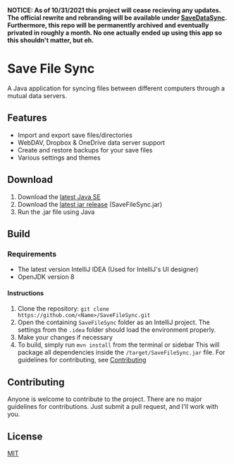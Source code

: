 **NOTICE: As of 10/31/2021 this project will cease recieving any updates. The official rewrite and rebranding will be available under [SaveDataSync](https://github.com/Nitrogen2Oxygen/SaveDataSync). Furthermore, this repo will be permanently archived and eventually privated in roughly a month. No one actually ended up using this app so this shouldn't matter, but eh.**

# Save File Sync
A Java application for syncing files between different computers through a mutual data servers.

## Features
* Import and export save files/directories
* WebDAV, Dropbox & OneDrive data server support
* Create and restore backups for your save files
* Various settings and themes


## Download
1. Download the [latest Java SE](https://java.com/en/download/) 
2. Download the [latest jar release](https://github.com/Nitrogen2Oxygen/SaveFileSync/releases/latest) (SaveFileSync.jar)
3. Run the .jar file using Java

## Build
### Requirements
* The latest version IntelliJ IDEA (Used for IntelliJ's UI designer)
* OpenJDK version 8

#### Instructions
1. Clone the repository: `git clone https://github.com/<Name>/SaveFileSync.git`
2. Open the containing `SaveFileSync` folder as an IntelliJ project.
   The settings from the `.idea` folder should load the environment properly.
3. Make your changes if necessary
4. To build, simply run `mvn install` from the terminal or sidebar
This will package all dependencies inside the `/target/SaveFileSync.jar` file.
   For guidelines for contributing, see [Contributing](#Contributing)


## Contributing
Anyone is welcome to contribute to the project.
There are no major guidelines for contributions.
Just submit a pull request, and I'll work with you.

## License
[MIT](https://github.com/Nitrogen2Oxygen/SaveFileSync/blob/main/LICENSE)
